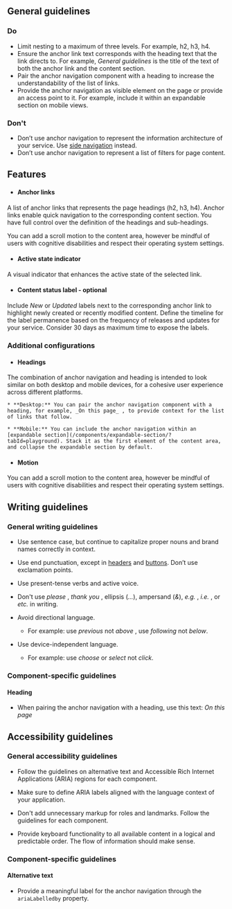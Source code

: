 ## General guidelines

### Do

  * Limit nesting to a maximum of three levels. For example, h2, h3, h4.
  * Ensure the anchor link text corresponds with the heading text that the link directs to. For example, _General guidelines_ is the title of the text of both the anchor link and the content section.
  * Pair the anchor navigation component with a heading to increase the understandability of the list of links.
  * Provide the anchor navigation as visible element on the page or provide an access point to it. For example, include it within an expandable section on mobile views.



### Don't

  * Don’t use anchor navigation to represent the information architecture of your service. Use [side navigation](/components/side-navigation/?tabId=playground) instead.
  * Don’t use anchor navigation to represent a list of filters for page content. 



## Features

  * #### Anchor links

A list of anchor links that represents the page headings (h2, h3, h4). Anchor links enable quick navigation to the corresponding content section. You have full control over the definition of the headings and sub-headings.  


You can add a scroll motion to the content area, however be mindful of users with cognitive disabilities and respect their operating system settings.

  * #### Active state indicator

A visual indicator that enhances the active state of the selected link.

  * #### Content status label \- optional

Include _New_ or _Updated_ labels next to the corresponding anchor link to highlight newly created or recently modified content. Define the timeline for the label permanence based on the frequency of releases and updates for your service. Consider 30 days as maximum time to expose the labels.




### Additional configurations

  * #### Headings

The combination of anchor navigation and heading is intended to look similar on both desktop and mobile devices, for a cohesive user experience across different platforms. 

    * **Desktop:** You can pair the anchor navigation component with a heading, for example, _On this page_ , to provide context for the list of links that follow.

    * **Mobile:** You can include the anchor navigation within an [expandable section](/components/expandable-section/?tabId=playground). Stack it as the first element of the content area, and collapse the expandable section by default. 

  * #### Motion

You can add a scroll motion to the content area, however be mindful of users with cognitive disabilities and respect their operating system settings.




## Writing guidelines

### General writing guidelines

  * Use sentence case, but continue to capitalize proper nouns and brand names correctly in context.

  * Use end punctuation, except in [headers](/components/header/?tabId=usage) and [buttons](/components/button/?tabId=usage). Don’t use exclamation points.

  * Use present-tense verbs and active voice.

  * Don't use _please_ , _thank you_ , ellipsis (_..._), ampersand (_&_), _e.g._ , _i.e._ , or _etc._ in writing.

  * Avoid directional language.

    * For example: use _previous_ not _above_ , use _following_ not _below_.

  * Use device-independent language.

    * For example: use _choose_ or _select_ not _click_.




### Component-specific guidelines

#### Heading

  * When pairing the anchor navigation with a heading, use this text: _On this page_




## Accessibility guidelines

### General accessibility guidelines

  * Follow the guidelines on alternative text and Accessible Rich Internet Applications (ARIA) regions for each component.

  * Make sure to define ARIA labels aligned with the language context of your application.

  * Don't add unnecessary markup for roles and landmarks. Follow the guidelines for each component.

  * Provide keyboard functionality to all available content in a logical and predictable order. The flow of information should make sense.




### Component-specific guidelines

#### Alternative text

  * Provide a meaningful label for the anchor navigation through the `ariaLabelledby` property.



